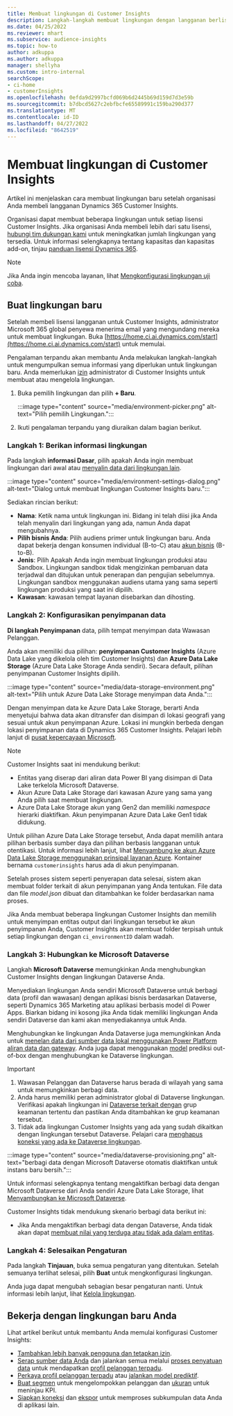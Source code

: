 ```yaml
---
title: Membuat lingkungan di Customer Insights
description: Langkah-langkah membuat lingkungan dengan langganan berlisensi untuk Dynamics 365 Customer Insights.
ms.date: 04/25/2022
ms.reviewer: mhart
ms.subservice: audience-insights
ms.topic: how-to
author: adkuppa
ms.author: adkuppa
manager: shellyha
ms.custom: intro-internal
searchScope:
- ci-home
- customerInsights
ms.openlocfilehash: 0efda9d2997bcfd069b6d2445b69d159d7d3e59b
ms.sourcegitcommit: b7dbcd5627c2ebfbcfe65589991c159ba290d377
ms.translationtype: MT
ms.contentlocale: id-ID
ms.lasthandoff: 04/27/2022
ms.locfileid: "8642519"
---
```

# <a name="create-an-environment-in-customer-insights"></a>Membuat lingkungan di Customer Insights

Artikel ini menjelaskan cara membuat lingkungan baru setelah organisasi Anda membeli langganan Dynamics 365 Customer Insights. 

Organisasi dapat membuat beberapa lingkungan untuk setiap lisensi Customer Insights. Jika organisasi Anda membeli lebih dari satu lisensi, [hubungi tim dukungan kami](https://go.microsoft.com/fwlink/?linkid=2079641) untuk meningkatkan jumlah lingkungan yang tersedia. Untuk informasi selengkapnya tentang kapasitas dan kapasitas add-on, tinjau [panduan lisensi Dynamics 365](https://go.microsoft.com/fwlink/?LinkId=866544).

> [!NOTE]
> Jika Anda ingin mencoba layanan, lihat [Mengkonfigurasi lingkungan uji coba](trial-signup.md).

## <a name="create-a-new-environment"></a>Buat lingkungan baru

Setelah membeli lisensi langganan untuk Customer Insights, administrator Microsoft 365 global penyewa menerima email yang mengundang mereka untuk membuat lingkungan. Buka [https://home.ci.ai.dynamics.com/start](https://home.ci.ai.dynamics.com/start) untuk memulai. 

Pengalaman terpandu akan membantu Anda melakukan langkah-langkah untuk mengumpulkan semua informasi yang diperlukan untuk lingkungan baru. Anda memerlukan [izin](permissions.md) administrator di Customer Insights untuk membuat atau mengelola lingkungan.

1. Buka pemilih lingkungan dan pilih **+ Baru**.
  
   :::image type="content" source="media/environment-picker.png" alt-text="Pilih pemilih Lingkungan.":::

1. Ikuti pengalaman terpandu yang diuraikan dalam bagian berikut.

### <a name="step-1-provide-environment-information"></a>Langkah 1: Berikan informasi lingkungan

Pada langkah **informasi Dasar**, pilih apakah Anda ingin membuat lingkungan dari awal atau [menyalin data dari lingkungan lain](manage-environments.md#copy-the-environment-configuration).

   :::image type="content" source="media/environment-settings-dialog.png" alt-text="Dialog untuk membuat lingkungan Customer Insights baru.":::

Sediakan rincian berikut:
   - **Nama**: Ketik nama untuk lingkungan ini. Bidang ini telah diisi jika Anda telah menyalin dari lingkungan yang ada, namun Anda dapat mengubahnya.
   - **Pilih bisnis Anda**: Pilih audiens primer untuk lingkungan baru. Anda dapat bekerja dengan konsumen individual (B-to-C) atau [akun bisnis](work-with-business-accounts.md) (B-to-B).
   - **Jenis**: Pilih Apakah Anda ingin membuat lingkungan produksi atau Sandbox. Lingkungan sandbox tidak mengizinkan pembaruan data terjadwal dan ditujukan untuk penerapan dan pengujian sebelumnya. Lingkungan sandbox menggunakan audiens utama yang sama seperti lingkungan produksi yang saat ini dipilih.
   - **Kawasan**: kawasan tempat layanan disebarkan dan dihosting.

### <a name="step-2-configure-data-storage"></a>Langkah 2: Konfigurasikan penyimpanan data

**Di langkah Penyimpanan** data, pilih tempat menyimpan data Wawasan Pelanggan.

Anda akan memiliki dua pilihan: **penyimpanan Customer Insights** (Azure Data Lake yang dikelola oleh tim Customer Insights) dan **Azure Data Lake Storage** (Azure Data Lake Storage Anda sendiri). Secara default, pilihan penyimpanan Customer Insights dipilih.

:::image type="content" source="media/data-storage-environment.png" alt-text="Pilih untuk Azure Data Lake Storage menyimpan data Anda.":::

Dengan menyimpan data ke Azure Data Lake Storage, berarti Anda menyetujui bahwa data akan ditransfer dan disimpan di lokasi geografi yang sesuai untuk akun penyimpanan Azure. Lokasi ini mungkin berbeda dengan lokasi penyimpanan data di Dynamics 365 Customer Insights. Pelajari lebih lanjut di [pusat kepercayaan Microsoft](https://www.microsoft.com/trust-center).

> [!NOTE]
> Customer Insights saat ini mendukung berikut:
> - Entitas yang diserap dari aliran data Power BI yang disimpan di Data Lake terkelola Microsoft Dataverse.  
> - Akun Azure Data Lake Storage dari kawasan Azure yang sama yang Anda pilih saat membuat lingkungan.
> - Azure Data Lake Storage akun yang Gen2 dan memiliki *namespace* hierarki diaktifkan. Akun penyimpanan Azure Data Lake Gen1 tidak didukung.

Untuk pilihan Azure Data Lake Storage tersebut, Anda dapat memilih antara pilihan berbasis sumber daya dan pilihan berbasis langganan untuk otentikasi. Untuk informasi lebih lanjut, lihat [Menyambung ke akun Azure Data Lake Storage menggunakan prinsipal layanan Azure](connect-service-principal.md). Kontainer bernama `customerinsights` harus ada di akun penyimpanan.

Setelah proses sistem seperti penyerapan data selesai, sistem akan membuat folder terkait di akun penyimpanan yang Anda tentukan. File data dan file *model.json* dibuat dan ditambahkan ke folder berdasarkan nama proses.

Jika Anda membuat beberapa lingkungan Customer Insights dan memilih untuk menyimpan entitas output dari lingkungan tersebut ke akun penyimpanan Anda, Customer Insights akan membuat folder terpisah untuk setiap lingkungan dengan `ci_environmentID` dalam wadah.

### <a name="step-3-connect-to-microsoft-dataverse"></a>Langkah 3: Hubungkan ke Microsoft Dataverse
   
Langkah **Microsoft Dataverse** memungkinkan Anda menghubungkan Customer Insights dengan lingkungan Dataverse Anda.

Menyediakan lingkungan Anda sendiri Microsoft Dataverse untuk berbagi data (profil dan wawasan) dengan aplikasi bisnis berdasarkan Dataverse, seperti Dynamics 365 Marketing atau aplikasi berbasis model di Power Apps. Biarkan bidang ini kosong jika Anda tidak memiliki lingkungan Anda sendiri Dataverse dan kami akan menyediakannya untuk Anda.

Menghubungkan ke lingkungan Anda Dataverse juga memungkinkan Anda untuk [menelan data dari sumber data lokal menggunakan Power Platform aliran data dan gateway](data-sources.md#add-data-from-on-premises-data-sources). Anda juga dapat menggunakan [model](predictions-overview.md?tabs=b2c#out-of-box-models) prediksi out-of-box dengan menghubungkan ke Dataverse lingkungan.

> [!IMPORTANT]
> 1. Wawasan Pelanggan dan Dataverse harus berada di wilayah yang sama untuk memungkinkan berbagi data.
> 1. Anda harus memiliki peran administrator global di Dataverse lingkungan. Verifikasi apakah lingkungan ini [Dataverse terkait dengan](/power-platform/admin/control-user-access#associate-a-security-group-with-a-dataverse-environment) grup keamanan tertentu dan pastikan Anda ditambahkan ke grup keamanan tersebut.
> 1. Tidak ada lingkungan Customer Insights yang ada yang sudah dikaitkan dengan lingkungan tersebut Dataverse. Pelajari cara [menghapus koneksi yang ada ke Dataverse lingkungan](manage-environments.md#remove-an-existing-connection-to-a-dataverse-environment).

:::image type="content" source="media/dataverse-provisioning.png" alt-text="berbagi data dengan Microsoft Dataverse otomatis diaktifkan untuk instans baru bersih.":::

Untuk informasi selengkapnya tentang mengaktifkan berbagi data dengan Microsoft Dataverse dari Anda sendiri Azure Data Lake Storage, lihat [Menyambungkan ke Microsoft Dataverse](manage-environments.md#connect-to-microsoft-dataverse).

Customer Insights tidak mendukung skenario berbagi data berikut ini:
- Jika Anda mengaktifkan berbagi data dengan Dataverse, Anda tidak akan dapat [membuat nilai yang terduga atau tidak ada dalam entitas](predictions.md).

### <a name="step-4-finalize-the-settings"></a>Langkah 4: Selesaikan Pengaturan

Pada langkah **Tinjauan**, buka semua pengaturan yang ditentukan. Setelah semuanya terlihat selesai, pilih **Buat** untuk mengkonfigurasi lingkungan. 

Anda juga dapat mengubah sebagian besar pengaturan nanti. Untuk informasi lebih lanjut, lihat [Kelola lingkungan](manage-environments.md).

## <a name="work-with-your-new-environment"></a>Bekerja dengan lingkungan baru Anda

Lihat artikel berikut untuk membantu Anda memulai konfigurasi Customer Insights: 

- [Tambahkan lebih banyak pengguna dan tetapkan izin](permissions.md).
- [Serap sumber data Anda](data-sources.md) dan jalankan semua melalui [proses penyatuan data](data-unification.md) untuk mendapatkan [profil pelanggan terpadu](customer-profiles.md).
- [Perkaya profil pelanggan terpadu](enrichment-hub.md) atau [jalankan model prediktif](predictions-overview.md).
- [Buat segmen](segments.md) untuk mengelompokkan pelanggan dan [ukuran](measures.md) untuk meninjau KPI.
- [Siapkan koneksi](connections.md) dan [ekspor](export-destinations.md) untuk memproses subkumpulan data Anda di aplikasi lain.
